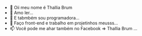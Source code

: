 - 👋 Oii meu nome é Thallia Brum
- 👀 Amo ler...
- 🌱 E tabmbém sou programadora...
- 💞️ Faço front-end e trabalho em projetinhos meusss...
- 📫 Você pode me ahar também no Facebook => Thallia Brum ...

<!---
ThalliaB/ThalliaB is a ✨ special ✨ repository because its `README.md` (this file) appears on your GitHub profile.
You can click the Preview link to take a look at your changes.
--->
